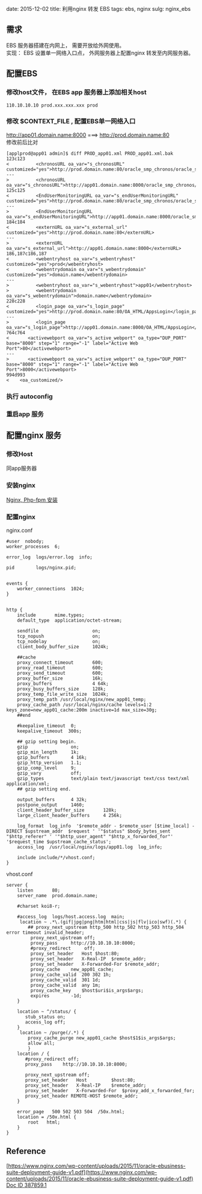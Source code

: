 date: 2015-12-02
title: 利用nginx 转发 EBS
tags: ebs, nginx
sulg: nginx_ebs


## 需求

EBS 服务器搭建在内网上， 需要开放给外网使用。   
实现： EBS 设置单一网络入口点，  外网服务器上配置nginx 转发至内网服务器。


## 配置EBS

### 修改host文件， 在EBS app 服务器上添加相关host 

```
110.10.10.10 prod.xxx.xxx.xxx prod
```

### 修改 $CONTEXT_FILE , 配置EBS单一网络入口

http://app01.domain.name:8000  ===>   http://prod.domain.name:80  
修改前后比对
```
[applprod@app01 admin]$ diff PROD_app01.xml PROD_app01.xml.bak 
123c123
<          <chronosURL oa_var="s_chronosURL" customized="yes">http://prod.domain.name:80/oracle_smp_chronos/oracle_smp_chronos_sdk.gif</chronosURL>
---
>          <chronosURL oa_var="s_chronosURL">http://app01.domain.name:8000/oracle_smp_chronos/oracle_smp_chronos_sdk.gif</chronosURL>
125c125
<          <EndUserMonitoringURL oa_var="s_endUserMonitoringURL" customized="yes">http://prod.domain.name:80/oracle_smp_chronos/oracle_smp_chronos_sdk.gif</EndUserMonitoringURL>
---
>          <EndUserMonitoringURL oa_var="s_endUserMonitoringURL">http://app01.domain.name:8000/oracle_smp_chronos/oracle_smp_chronos_sdk.gif</EndUserMonitoringURL>
184c184
<          <externURL oa_var="s_external_url" customized="yes">http://prod.domain.name:80</externURL>
---
>          <externURL oa_var="s_external_url">http://app01.domain.name:8000</externURL>
186,187c186,187
<          <webentryhost oa_var="s_webentryhost" customized="yes">prod</webentryhost>
<          <webentrydomain oa_var="s_webentrydomain" customized="yes">domain.name</webentrydomain>
---
>          <webentryhost oa_var="s_webentryhost">app01</webentryhost>
>          <webentrydomain oa_var="s_webentrydomain">domain.name</webentrydomain>
228c228
<          <login_page oa_var="s_login_page" customized="yes">http://prod.domain.name:80/OA_HTML/AppsLogin</login_page>
---
>          <login_page oa_var="s_login_page">http://app01.domain.name:8000/OA_HTML/AppsLogin</login_page>
764c764
<       <activewebport oa_var="s_active_webport" oa_type="DUP_PORT" base="8000" step="1" range="-1" label="Active Web Port">80</activewebport>
---
>       <activewebport oa_var="s_active_webport" oa_type="DUP_PORT" base="8000" step="1" range="-1" label="Active Web Port">8000</activewebport>
994d993
<    <oa_customized/>
```

### 执行 autoconfig

### 重启app 服务



## 配置nginx 服务
### 修改Host
同app服务器
### 安装nginx
[Nginx, Php-fpm 安装](http://www.yilaguan.cc/posts/2015/11/26/nginx-php-fpm.html)
### 配置nginx

nginx.conf
```
#user  nobody;
worker_processes  6;

error_log  logs/error.log  info;

pid        logs/nginx.pid;


events {
    worker_connections  1024;
}


http {
    include       mime.types;
    default_type  application/octet-stream;

    sendfile                    on;
    tcp_nopush                  on;
    tcp_nodelay                 on;
    client_body_buffer_size     1024k;

    ##cache
    proxy_connect_timeout       600;
    proxy_read_timeout          600;
    proxy_send_timeout          600;
    proxy_buffer_size           16k;
    proxy_buffers               4 64k;
    proxy_busy_buffers_size     128k;
    proxy_temp_file_write_size  1024k;
    proxy_temp_path /usr/local/nginx/new_app01_temp;
    proxy_cache_path /usr/local/nginx/cache levels=1:2 keys_zone=new_app01_cache:200m inactive=1d max_size=30g;
    ##end

    #keepalive_timeout  0;
    keepalive_timeout  300s;

    ## gzip setting begin.
    gzip                on;
    gzip_min_length     1k;
    gzip_buffers        4 16k;
    gzip_http_version   1.1;
    gzip_comp_level     9;
    gzip_vary           off;
    gzip_types          text/plain text/javascript text/css text/xml application/xml;
    ## gzip setting end.

    output_buffers      4 32k;
    postpone_output     1460;
    client_header_buffer_size       128k;
    large_client_header_buffers     4 256k;

    log_format  log_info  '$remote_addr - $remote_user [$time_local] -DIRECT $upstream_addr  $request ' '"$status" $body_bytes_sent "$http_referer" ' '"$http_user_agent" "$http_x_forwarded_for"' '$request_time $upstream_cache_status';
    access_log  /usr/local/nginx/logs/app01.log  log_info;

    include include/*/vhost.conf;
}
```

vhost.conf
```
server {
    listen       80;
    server_name  prod.domain.name;

    #charset koi8-r;

    #access_log  logs/host.access.log  main;
     location ~ .*\.(gif|jpg|png|htm|html|css|js|flv|ico|swf)(.*) {
        ## proxy_next_upstream http_500 http_502 http_503 http_504 error timeout invalid_header;
         proxy_next_upstream off;
         proxy_pass     http://10.10.10.10:8000;
         #proxy_redirect     off;
         proxy_set_header   Host $host:80;
         proxy_set_header   X-Real-IP  $remote_addr;
         proxy_set_header   X-Forwarded-For $remote_addr;
         proxy_cache    new_app01_cache;
         proxy_cache_valid  200 302 1h;
         proxy_cache_valid  301 1d;
         proxy_cache_valid  any 1m;
         proxy_cache_key    $host$uri$is_args$args;
         expires        -1d;
    }

    location ~ ^/status/ {
       stub_status on;
       access_log off;
    }
     location ~ /purge(/.*) {
        proxy_cache_purge new_app01_cache $host$1$is_args$args;
        allow all;
        }
    location / {
       #proxy_redirect off;
       proxy_pass    http://10.10.10.10:8000;

       proxy_next_upstream off;
       proxy_set_header   Host         $host:80;
       proxy_set_header   X-Real-IP    $remote_addr;
       proxy_set_header   X-Forwarded-For  $proxy_add_x_forwarded_for;
       proxy_set_header REMOTE-HOST $remote_addr;
    }

    error_page   500 502 503 504  /50x.html;
    location = /50x.html {
        root   html;
    }
}
```


## Reference
[https://www.nginx.com/wp-content/uploads/2015/11/oracle-ebusiness-suite-deployment-guide-v1.pdf](https://www.nginx.com/wp-content/uploads/2015/11/oracle-ebusiness-suite-deployment-guide-v1.pdf)  
[Doc ID 387859.1](https://support.oracle.com/epmos/faces/DocumentDisplay?_afrLoop=351925156011594&id=387859.1&_afrWindowMode=0&_adf.ctrl-state=j2tyjckww_63)
